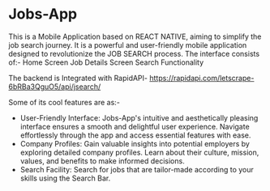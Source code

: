 # Jobs-App

This is a Mobile Application based on REACT NATIVE, aiming to simplify the job search journey.
It is a powerful and user-friendly mobile application designed to revolutionize the JOB SEARCH process. 
The interface consists of:-
  Home Screen
  Job Details Screen
  Search Functionality 

The backend is Integrated with RapidAPI- https://rapidapi.com/letscrape-6bRBa3QguO5/api/jsearch/

Some of its cool features are as:-
* User-Friendly Interface: Jobs-App's intuitive and aesthetically pleasing interface ensures a smooth and delightful user experience. Navigate effortlessly through the app and access essential features with ease.
* Company Profiles: Gain valuable insights into potential employers by exploring detailed company profiles. Learn about their culture, mission, values, and benefits to make informed decisions.
* Search Facility: Search for jobs that are tailor-made according to your skills using the Search Bar.

